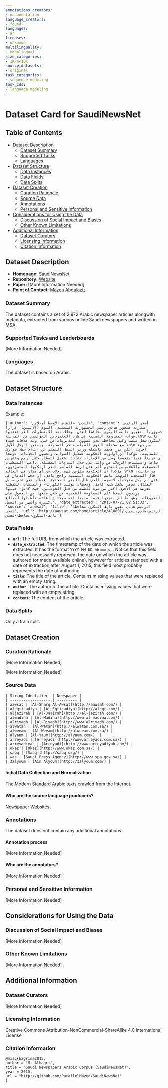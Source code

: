 ```yaml
---
annotations_creators:
- no-annotation
language_creators:
- found
languages:
- ar
licenses:
- unknown
multilinguality:
- monolingual
size_categories:
- 1K<n<10K
source_datasets:
- original
task_categories:
- sequence-modeling
task_ids:
- language-modeling
---
```


# Dataset Card for SaudiNewsNet

## Table of Contents
- [Dataset Description](#dataset-description)
  - [Dataset Summary](#dataset-summary)
  - [Supported Tasks](#supported-tasks-and-leaderboards)
  - [Languages](#languages)
- [Dataset Structure](#dataset-structure)
  - [Data Instances](#data-instances)
  - [Data Fields](#data-instances)
  - [Data Splits](#data-instances)
- [Dataset Creation](#dataset-creation)
  - [Curation Rationale](#curation-rationale)
  - [Source Data](#source-data)
  - [Annotations](#annotations)
  - [Personal and Sensitive Information](#personal-and-sensitive-information)
- [Considerations for Using the Data](#considerations-for-using-the-data)
  - [Discussion of Social Impact and Biases](#discussion-of-social-impact-and-biases)
  - [Other Known Limitations](#other-known-limitations)
- [Additional Information](#additional-information)
  - [Dataset Curators](#dataset-curators)
  - [Licensing Information](#licensing-information)
  - [Citation Information](#citation-information)

## Dataset Description

- **Homepage:** [SaudiNewsNet](https://github.com/parallelfold/SaudiNewsNet)
- **Repository:** [Website](https://github.com/parallelfold/SaudiNewsNet)
- **Paper:** [More Information Needed]
- **Point of Contact:** [Mazen Abdulaziz](mailto:mazen.abdulaziz@gmail.com)

### Dataset Summary

The dataset contains a set of 2,972 Arabic newspaper articles alongwith metadata,
extracted from various online Saudi newspapers and written in MSA. 

### Supported Tasks and Leaderboards

[More Information Needed]

### Languages

The dataset is based on Arabic.

## Dataset Structure

### Data Instances

Example:

```{'author': 'لندن: «الشرق الأوسط أونلاين»', 'content': 'أصدر الرئيس عبدربه منصور هادي رئيس الجمهورية اليمنية، اليوم (الاثنين)، قراراً جمهورياً بتعيين نايف البكري محافظا لعدن، وذلك بعد الانتصارات التي حققتها قوات المقاومة الشعبية في طرد المتمردين الحوثيين من المدينة.\n\n نايف البكري شغل منصب وكيل محافظة عدن لشؤون المديريات من قبل، وله علاقات جيدة مع مختلف القوى السياسية في المدينة، ويعتبر الرجل الأول.\n\n من جهة أخرى، أعلن بدر محمد باسملة وزير النقل اليمني عن إعداد خطة طوارئ للمدينة، مؤكدا أن أولوية الحكومة تشغيل الموانئ وتحسين الخدمات. موضحا ان فريقاً فنياً متخصصاً وصل من الإمارات لإعادة تشغيل المطار خلال أربع وعشرين ساعة واستئناف الرحلات من وإلى عدن خلال الساعات المقبلة. داعيا المنظمات الحقوقية والاعلاميين للقدومِ الى عدن لرصد المآسي التي ارتكبها المتمردون، مؤكداً ان الحكومة ستؤمن لهم رحلات من أي مطار في العالم.\n\n من جانبه، قال المتحدث الرسمي باسم الحكومة اليمنية راجح بادي، إن حجم الدمار في عدن لم يكن متوقعاً، لا سيما الذي طال البنى التحتية؛ فمطار عدن على سبيل المثال، مدمر بشكل شبه كامل، ومحطات توليد الكهرباء والمنشآت النفطية تعرضت هي الأخرى أكثر من مرة للقصف من قبل الحوثيين، حيث كانوا حينها يريدون الضغط على المقاومة الشعبية من خلال منعها من الحصول على المحروقات. وهو ما لم ينجحوا فيه. مبينا انه سيحتاج إعادة تأهيلها لمبالغ كبيرة وأشهر من العمل.', 'date_extracted': '2015-07-21 02:51:33', 'source': 'aawsat', 'title': 'الرئيس هادي يعين نايف البكري محافظا لعدن', 'url': 'http://aawsat.com/home/article/410801/الرئيس-هادي-يعين-نايف-البكري-محافظا-لعدن'}```

### Data Fields

 - **`url`**: The full URL from which the article was extracted.
 - **`date_extracted`**: The timestamp of the date on which the article was extracted. It has the format `YYYY-MM-DD hh:mm:ss`. Notice that this field does not necessarily represent the date on which the article was authored (or made available online), however for articles stamped with a date of extraction after August 1, 2015, this field most probably represents the date of authoring.
 - **`title`**: The title of the article. Contains missing values that were replaced with an empty string.
 - **`author`**: The author of the article. Contains missing values that were replaced with an empty string.
 - **`content`**: The content of the article.

### Data Splits

Only a train split. 

## Dataset Creation

### Curation Rationale

[More Information Needed]

[More Information Needed]

### Source Data

    | String Identifier  | Newspaper |
    | ------------------ | --------- |
    | aawsat | [Al-Sharq Al-Awsat](http://aawsat.com/) |
    | aleqtisadiya | [Al-Eqtisadiya](http://aleqt.com/) |
    | aljazirah | [Al-Jazirah](http://al-jazirah.com/) |
    | almadina | [Al-Madina](http://www.al-madina.com/) |
    | alriyadh | [Al-Riyadh](http://www.alriyadh.com/) |
    | alwatan | [Al-Watan](http://alwatan.com.sa/) |
    | alweeam | [Al-Weeam](http://alweeam.com.sa/) |
    | alyaum | [Al-Yaum](http://alyaum.com/)  |
    | arreyadi | [Arreyadi](http://www.arreyadi.com.sa/) |
    | arreyadiyah | [Arreyadi](http://www.arreyadiyah.com/) |
    | okaz | [Okaz](http://www.okaz.com.sa/) |
    | sabq | [Sabq](http://sabq.org/) |
    | was | [Saudi Press Agency](http://www.spa.gov.sa/) |
    | 3alyoum | [Ain Alyoum](http://3alyoum.com/) |

#### Initial Data Collection and Normalization

The Modern Standard Arabic texts crawled from the Internet.

#### Who are the source language producers?

Newspaper Websites.

### Annotations

The dataset does not contain any additional annotations.

#### Annotation process

[More Information Needed]

#### Who are the annotators?

[More Information Needed]

### Personal and Sensitive Information

[More Information Needed]

## Considerations for Using the Data

### Discussion of Social Impact and Biases

[More Information Needed]

### Other Known Limitations

[More Information Needed]

## Additional Information

### Dataset Curators

[More Information Needed]

### Licensing Information

Creative Commons Attribution-NonCommercial-ShareAlike 4.0 International License

### Citation Information

```
@misc{hagrima2015,
author = "M. Alhagri",
title = "Saudi Newspapers Arabic Corpus (SaudiNewsNet)",
year = 2015,
url = "http://github.com/ParallelMazen/SaudiNewsNet"
}
```
